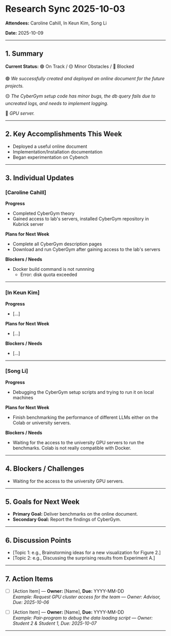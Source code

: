# Research Sync 2025-10-03 

**Attendees:** Caroline Cahill, In Keun Kim, Song Li

**Date:** 2025-10-09 

---

## 1. Summary
**Current Status:** 🟢 On Track / 🟡 Minor Obstacles / 🔴 Blocked  

🟢 *We successfully created and deployed an online document for the future projects.*

🟡 *The CyberGym setup code has minor bugs, the db query fails due to uncreated logs, and needs to implement logging.*

🔴 *GPU server.*

---

## 2. Key Accomplishments This Week
- Deployed a useful online document 
- Implementation/Installation documentation
- Began experimentation on Cybench

---

## 3. Individual Updates

### [Caroline Cahill]  
**Progress**  
- Completed CyberGym theory
- Gained access to lab's servers, installed CyberGym repository in Kubrick server

**Plans for Next Week**
- Complete all CyberGym description pages
- Download and run CyberGym after gaining access to the lab's servers

**Blockers / Needs**  
- Docker build command is not runnning
    - Error: disk quota exceeded

---


### [In Keun Kim]
**Progress**  
- [...]  

**Plans for Next Week**  
- [...]  

**Blockers / Needs**  
- [...]  


---

### [Song Li]  
**Progress**  
- Debugging the CyberGym setup scripts and trying to run it on local machines  

**Plans for Next Week**  
- Finish benchmarking the performance of different LLMs either on the Colab or university servers. 

**Blockers / Needs**  
- Waiting for the access to the university GPU servers to run the benchmarks. Colab is not really compatible with Docker.

---

## 4. Blockers / Challenges 
- Waiting for the access to the university GPU servers.

---

## 5. Goals for Next Week
- **Primary Goal:** Deliver benchmarks on the online document. 
- **Secondary Goal:** Report the findings of CyberGym.

---

## 6. Discussion Points
- [Topic 1: e.g., Brainstorming ideas for a new visualization for Figure 2.]  
- [Topic 2: e.g., Discussing the surprising results from Experiment A.]   

---

## 7. Action Items
- [ ] [Action Item] — **Owner:** [Name], **Due:** YYYY-MM-DD  
  *Example: Request GPU cluster access for the team — Owner: Advisor, Due: 2025-10-06*  

- [ ] [Action Item] — **Owner:** [Name], **Due:** YYYY-MM-DD  
  *Example: Pair-program to debug the data loading script — Owner: Student 2 & Student 1, Due: 2025-10-07*  

---